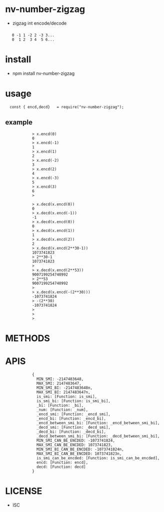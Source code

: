 
nv-number-zigzag
=======================
- zigzag int  encode/decode


### 

       0 -1 1 -2 2 -3 3...
       0  1 2  3 4  5 6...

install
=======
- npm install nv-number-zigzag


usage
=====
    
      const { encd,decd}   = require("nv-number-zigzag");
 

example
-------

                > x.encd(0)
                0
                > x.encd(-1)
                1
                > x.encd(1)
                2
                > x.encd(-2)
                3
                > x.encd(2)
                4
                > x.encd(-3)
                5
                > x.encd(3)
                6
                > 

                > x.decd(x.encd(0))
                0
                > x.decd(x.encd(-1))
                -1
                > x.decd(x.encd(0))
                0
                > x.decd(x.encd(1))
                1
                > x.decd(x.encd(2))
                2
                > x.decd(x.encd(2**30-1))
                1073741823
                > 2**30-1
                1073741823
                > 
                > x.decd(x.encd(2**53))
                9007199254740992
                > 2**53
                9007199254740992
                > 
                > x.decd(x.encd(-(2**30)))
                -1073741824
                > -(2**30)
                -1073741824
                > 
                > 
                > 

METHODS
========


APIS
=======

                {
                  MIN_SMI: -2147483648,
                  MAX_SMI: 2147483647,
                  MIN_SMI_BI: -2147483648n,
                  MAX_SMI_BI: 2147483647n,
                  is_smi: [Function: is_smi],
                  is_smi_bi: [Function: is_smi_bi],
                  _bi: [Function: _bi],
                  _num: [Function: _num],
                  _encd_smi: [Function: _encd_smi],
                  _encd_bi: [Function: _encd_bi],
                  _encd_between_smi_bi: [Function: _encd_between_smi_bi],
                  _decd_smi: [Function: _decd_smi],
                  _decd_bi: [Function: _decd_bi],
                  _decd_between_smi_bi: [Function: _decd_between_smi_bi],
                  MIN_SMI_CAN_BE_ENCDED: -1073741824,
                  MAX_SMI_CAN_BE_ENCDED: 1073741823,
                  MIN_SMI_BI_CAN_BE_ENCDED: -1073741824n,
                  MAX_SMI_BI_CAN_BE_ENCDED: 1073741823n,
                  is_smi_can_be_encded: [Function: is_smi_can_be_encded],
                  encd: [Function: encd],
                  decd: [Function: decd]
                }


LICENSE
=======
- ISC 

